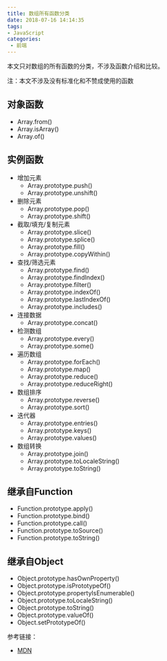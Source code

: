 ```yaml
---
title: 数组所有函数分类
date: 2018-07-16 14:14:35
tags:
- JavaScript
categories: 
 - 前端
---
```

本文只对数组的所有函数的分类，不涉及函数介绍和比较。

注：本文不涉及没有标准化和不赞成使用的函数

## 对象函数

- Array.from()
- Array.isArray()
- Array.of()

## 实例函数

- 增加元素
  - Array.prototype.push()
  - Array.prototype.unshift()
- 删除元素
  - Array.prototype.pop()
  - Array.prototype.shift()
- 截取/填充/复制元素
  - Array.prototype.slice()
  - Array.prototype.splice()
  - Array.prototype.fill()
  - Array.prototype.copyWithin()
- 查找/筛选元素
  - Array.prototype.find()
  - Array.prototype.findIndex()
  - Array.prototype.filter()
  - Array.prototype.indexOf()
  - Array.prototype.lastIndexOf()
  - Array.prototype.includes()
- 连接数据
  - Array.prototype.concat()
- 检测数组
  - Array.prototype.every()
  - Array.prototype.some()
- 遍历数组
  - Array.prototype.forEach()
  - Array.prototype.map()
  - Array.prototype.reduce()
  - Array.prototype.reduceRight()
- 数组排序
  - Array.prototype.reverse()
  - Array.prototype.sort()
- 迭代器
  - Array.prototype.entries()
  - Array.prototype.keys()
  - Array.prototype.values()
- 数组转换
  - Array.prototype.join()
  - Array.prototype.toLocaleString()
  - Array.prototype.toString()

## 继承自Function

- Function.prototype.apply()
- Function.prototype.bind()
- Function.prototype.call()
- Function.prototype.toSource()
- Function.prototype.toString()

## 继承自Object

- Object.prototype.hasOwnProperty()
- Object.prototype.isPrototypeOf()
- Object.prototype.propertyIsEnumerable()
- Object.prototype.toLocaleString()
- Object.prototype.toString()
- Object.prototype.valueOf()
- Object.setPrototypeOf()

参考链接：

- [MDN](https://developer.mozilla.org/zh-CN/docs/Web/JavaScript/Reference/Global_Objects/Array)
